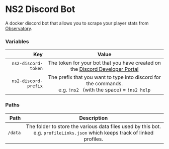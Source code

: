 # NS2 Discord Bot
A docker discord bot that allows you to scrape your player stats from [Observatory](https://observatory.morrolan.ch/).

### Variables
| Key                  | Value                                                                                                                             |
|  ------------------: | :-------------------------------------------------------------------------------------------------------------------------------: |
| `ns2-discord-token`  | The token for your bot that you have created on the [Discord Developer Portal](https://discord.com/developers/applications/)      |
| `ns2-discord-prefix` | The prefix that you want to type into discord for the commands.<br />e.g. `!ns2 ` (with the space) = `!ns2 help`                  |

### Paths
| Path                 | Description                                                                                                                       |
| -------------------: | :-------------------------------------------------------------------------------------------------------------------------------: |
|              `/data` | The folder to store the various data files used by this bot.<br />e.g. `profileLinks.json` which keeps track of linked profiles. |
